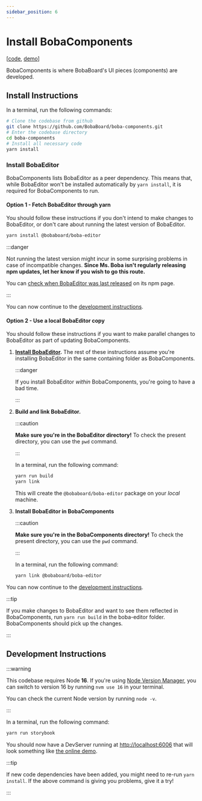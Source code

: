 ```yaml
---
sidebar_position: 6
---
```


# Install BobaComponents

\[[code](https://github.com/BobaBoard/boba-components), [demo](https://bobaboard-ui.netlify.app/)]

BobaComponents is where BobaBoard's UI pieces (components) are developed.

## Install Instructions

In a terminal, run the following commands:

```bash   showLineNumbers
# Clone the codebase from github
git clone https://github.com/BobaBoard/boba-components.git
# Enter the codebase directory
cd boba-components
# Install all necessary code
yarn install
```

### Install BobaEditor

BobaComponents lists BobaEditor as a peer dependency. This means that, while BobaEditor won't be installed automatically by `yarn install`, it is required for BobaComponents to run.

#### Option 1 - Fetch BobaEditor through yarn

You should follow these instructions if you don't intend to make changes to BobaEditor, or don't care about running the latest version of BobaEditor.

```bash   showLineNumbers
yarn install @bobaboard/boba-editor
```

:::danger

Not running the latest version might incur in some surprising problems in case of incompatible changes. **Since Ms. Boba isn't regularly releasing npm updates, let her know if you wish to go this route.**

You can [check when BobaEditor was last released](https://www.npmjs.com/package/@bobaboard/boba-editor) on its npm page.

:::

You can now continue to the [development instructions](#development-instructions).

#### Option 2 - Use a local BobaEditor copy

You should follow these instructions if you want to make parallel changes to BobaEditor as part of updating BobaComponents.

1. **[Install BobaEditor](./boba-editor.md#install-instructions).** The rest of these instructions assume you're installing BobaEditor in the same containing folder as BobaComponents.

   :::danger

   If you install BobaEditor _within_ BobaComponents, you're going to have a bad time.
   
	 :::

2. **Build and link BobaEditor.**

   :::caution

   **Make sure you're in the BobaEditor directory!** To check the present directory, you can use the `pwd` command.
   
	 :::

   In a terminal, run the following command:

   ```bash   showLineNumbers
   yarn run build
   yarn link
   ```

   This will create the `@bobaboard/boba-editor` package on your _local_ machine.

3. **Install BobaEditor in BobaComponents**

   :::caution

   **Make sure you're in the BobaComponents directory!** To check the present directory, you can use the `pwd` command.
   
	 :::

   In a terminal, run the following command:

   ```bash   showLineNumbers
   yarn link @bobaboard/boba-editor
   ```

You can now continue to the [development instructions](#development-instructions).

:::tip

If you make changes to BobaEditor and want to see them reflected in BobaComponents, run `yarn run build` in the boba-editor folder. BobaComponents should pick up the changes.

:::

## Development Instructions

:::warning

This codebase requires Node **16**. If you're using [Node Version Manager](https://github.com/nvm-sh/nvm), you can switch to version 16 by running `nvm use 16` in your terminal.

You can check the current Node version by running `node -v`.

:::

In a terminal, run the following command:

```bash   showLineNumbers
yarn run storybook
```

You should now have a DevServer running at [http://localhost:6006](http://localhost:6006) that will look something like [the online demo](https://BobaComponents.netlify.app/).

:::tip

If new code dependencies have been added, you might need to re-run `yarn install`. If the above command is giving you problems, give it a try!

:::
